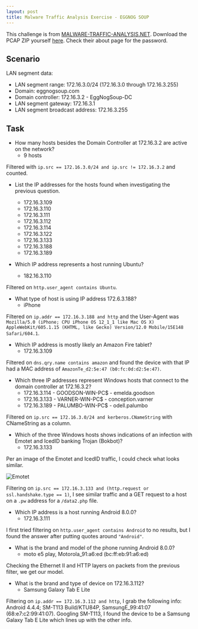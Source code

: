```yaml
---
layout: post
title: Malware Traffic Analysis Exercise - EGGNOG SOUP
---
```


This challenge is from [MALWARE-TRAFFIC-ANALYSIS.NET](http://www.malware-traffic-analysis.net/2018/12/18/index.html). Download the PCAP ZIP yourself [here](http://www.malware-traffic-analysis.net/2018/12/18/2018-12-18-traffic-analysis-exercise.pcap.zip). Check their about page for the password.

## Scenario

LAN segment data:

* LAN segment range:  172.16.3.0/24 (172.16.3.0 through 172.16.3.255)
* Domain:  eggnogsoup.com
* Domain controller:  172.16.3.2 - EggNogSoup-DC
* LAN segment gateway:  172.16.3.1
* LAN segment broadcast address:  172.16.3.255

## Task

* How many hosts besides the Domain Controller at 172.16.3.2 are active on the network?
	* 9 hosts

Filtered with `ip.src == 172.16.3.0/24 and ip.src != 172.16.3.2` and counted.

* List the IP addresses for the hosts found when investigating the previous question.
	* 172.16.3.109
    * 172.16.3.110
    * 172.16.3.111
    * 172.16.3.112
    * 172.16.3.114
    * 172.16.3.122
    * 172.16.3.133
    * 172.16.3.188
    * 172.16.3.189

* Which IP address represents a host running Ubuntu?
	* 182.16.3.110

Filtered on `http.user_agent contains Ubuntu`.

* What type of host is using IP address 172.6.3.188?
	* iPhone

Filtered on `ip.addr == 172.16.3.188 and http` and the User-Agent was `Mozilla/5.0 (iPhone; CPU iPhone OS 12_1_1 like Mac OS X) AppleWebKit/605.1.15 (KHTML, like Gecko) Version/12.0 Mobile/15E148 Safari/604.1`.

* Which IP address is mostly likely an Amazon Fire tablet?
	* 172.16.3.109

Filtered on `dns.qry.name contains amazon` and found the device with that IP had a MAC address of `AmazonTe_d2:5e:47 (b0:fc:0d:d2:5e:47)`.

* Which three IP addresses represent Windows hosts that connect to the domain controller at 172.16.3.2?
	* 172.16.3.114 - GOODSON-WIN-PC$ - emelda.goodson
	* 172.16.3.133 - VARNER-WIN-PC$ - conception.varner
	* 172.16.3.189 - PALUMBO-WIN-PC$ - odell.palumbo

Filtered on `ip.src == 172.16.3.0/24 and kerberos.CNameString` with CNameString as a column.

* Which of the three Windows hosts shows indications of an infection with Emotet and IcedID banking Trojan (Bokbot)?
	* 172.16.3.133

Per an image of the Emotet and IcedID traffic, I could check what looks similar.

![Emotet](https://www.malware-traffic-analysis.net/2018/12/10/2018-12-10-Emotet-image-01.jpg)

Filtering on `ip.src == 172.16.3.133 and (http.request or ssl.handshake.type == 1)`, I see similar traffic and a GET request to a host on a `.pw` address for a `/data2.php` file. 


* Which IP address is a host running Android 8.0.0?
	* 172.16.3.111

I first tried filtering on `http.user_agent contains Android` to no results, but I found the answer after putting quotes around `"Android"`.

* What is the brand and model of the phone running Android 8.0.0?
	* moto e5 play, Motorola_91:a6:ed (bc:ff:eb:91:a6:ed)

Checking the Ethernet II and HTTP layers on packets from the previous filter, we get our model.

* What is the brand and type of device on 172.16.3.112?
	* Samsung Galaxy Tab E Lite

Filtering on `ip.addr == 172.16.3.112 and http`, I grab the following info: Android 4.4.4; SM-T113 Build/KTU84P, SamsungE_99:41:07 (68:e7:c2:99:41:07). Googling SM-T113, I found the device to be a Samsung Galaxy Tab E Lite which lines up with the other info.
